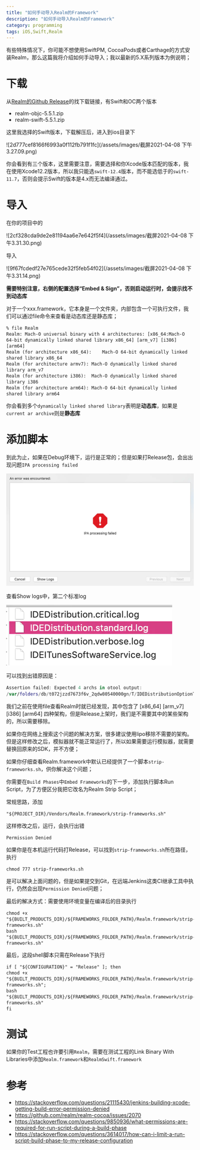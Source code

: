 ```yaml
---
title: "如何手动导入Realm的Framework"
description: "如何手动导入Realm的Framework"
category: programming
tags: iOS,Swift,Realm
---
```


有些特殊情况下，你可能不想使用SwiftPM, CocoaPods或者Carthage的方式安装Realm，那么这篇我将介绍如何手动导入；我以最新的5.X系列版本为例说明；

# 下载
从[Realm的Github Release](https://github.com/realm/realm-cocoa/releases/tag/v5.5.1)的找下载链接，有Swift和OC两个版本
* realm-objc-5.5.1.zip
* realm-swift-5.5.1.zip

这里我选择的Swift版本，下载解压后，进入到ios目录下

![2d777cef8166f6993a0f112fb791f1fc](/assets/images/截屏2021-04-08 下午3.27.09.png)

你会看到有三个版本，这里需要注意，需要选择和你Xcode版本匹配的版本，我在使用Xcode12.2版本，所以我只能选`swift-12.4`版本，而不能选低于的`swift-11.7`，否则会提示Swift的版本是4.x而无法编译通过。

# 导入

在你的项目中的

![2cf328cda9de2e81194aa6e7e642f5f4](/assets/images/截屏2021-04-08 下午3.31.30.png)

导入

![9f67fcdedf27e765cede32f5feb54f02](/assets/images/截屏2021-04-08 下午3.31.14.png)

**需要特别注意，右侧的配置选择“Embed & Sign”，否则启动运行时，会提示找不到动态库**

对于一个xxx.framework，它本身是一个文件夹，内部包含一个可执行文件，我们可以通过file命令来查看是动态库还是静态库；

```
% file Realm
Realm: Mach-O universal binary with 4 architectures: [x86_64:Mach-O 64-bit dynamically linked shared library x86_64] [arm_v7] [i386] [arm64]
Realm (for architecture x86_64):	Mach-O 64-bit dynamically linked shared library x86_64
Realm (for architecture armv7):	Mach-O dynamically linked shared library arm_v7
Realm (for architecture i386):	Mach-O dynamically linked shared library i386
Realm (for architecture arm64):	Mach-O 64-bit dynamically linked shared library arm64
```
你会看到多个`dynamically linked shared library`表明是**动态库**，如果是`current ar archive`则是**静态库**



# 添加脚本

到此为止，如果在Debug环境下，运行是正常的；但是如果打Release包，会出出现问题`IPA processing failed`

![bda4ed30cc672aa90ab7388ed6bea8b4](/assets/images/1683753-3ba89c5450837219.png)

查看Show logs中，第二个标准log

![1a02ec074236f3285bed230fa2edbae0](/assets/images/log.png)

可以找到出错原因是：
```swift
Assertion failed: Expected 4 archs in otool output:
/var/folders/db/t072jzzd7673f6v_2qdw80540000gn/T/IDEDistributionOptionThinning.~~~u6iAcS/Payload/sohuhy.app/Frameworks/Realm.framework/Realm:
```

我们之前在使用file查看Realm时就已经发现，其中包含了 [x86_64] [arm_v7] [i386] [arm64] 四种架构，但是Release上架时，我们是不需要其中的某些架构的，所以需要移除。

如果你在网络上搜索这个问题的解决方案，很多建议使用lipo移除不需要的架构。但是这样修改之后，模拟器就不能正常运行了，所以如果需要运行模拟器，就需要替换回原来的SDK，并不方便；

如果你仔细查看Realm.framework中默认已经提供了一个脚本`strip-frameworks.sh`，供你解决这个问题；

你需要在`Build Phases`中`Embed Frameworks`的下一步，添加执行脚本Run Script，为了方便区分我把它改名为Realm Strip Script；

常规思路，添加
```
"${PROJECT_DIR}/Vendors/Realm.framework/strip-frameworks.sh"
```
这样修改之后，运行，会执行出错
```
Permission Denied
```
如果你是在本机运行代码打Release，可以找到`strip-frameworks.sh`所在路径，执行
```
chmod 777 strip-frameworks.sh
```
是可以解决上面问题的，但是如果提交到Git，在远端Jenkins这类CI继承工具中执行，仍然会出现`Permission Denied`问题；

最后的解决方式：需要使用环境变量在编译后的目录执行
```
chmod +x "${BUILT_PRODUCTS_DIR}/${FRAMEWORKS_FOLDER_PATH}/Realm.framework/strip-frameworks.sh"
bash "${BUILT_PRODUCTS_DIR}/${FRAMEWORKS_FOLDER_PATH}/Realm.framework/strip-frameworks.sh"
```
最后，这段shell脚本只需在Release下执行
```
if [ "${CONFIGURATION}" = "Release" ]; then
chmod +x "${BUILT_PRODUCTS_DIR}/${FRAMEWORKS_FOLDER_PATH}/Realm.framework/strip-frameworks.sh";
bash "${BUILT_PRODUCTS_DIR}/${FRAMEWORKS_FOLDER_PATH}/Realm.framework/strip-frameworks.sh"
fi

```

# 测试

如果你的Test工程也许要引用`Realm`，需要在测试工程的Link Binary With Libraries中添加`Realm.framework`和`RealmSwift.framework`


# 参考

* https://stackoverflow.com/questions/21115430/jenkins-building-xcode-getting-build-error-permission-denied
* https://github.com/realm/realm-cocoa/issues/2070
* https://stackoverflow.com/questions/9850936/what-permissions-are-required-for-run-script-during-a-build-phase
* https://stackoverflow.com/questions/3614017/how-can-i-limit-a-run-script-build-phase-to-my-release-configuration


